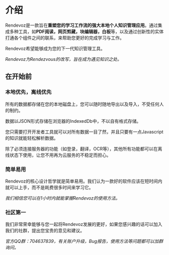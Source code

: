 # 介绍

Rendevoz是一款旨在**重塑您的学习工作流的强大本地个人知识管理应用**。通过集成多种工具，如**PDF阅读，网页剪藏，块编辑器，白板**等，以及通过创新性的实体打通各个组件之间的联系，来帮助您更好的完成学习与工作。

Rendevoz希望能够成为您的下一代知识管理工具。

*Rendevoz为Rendezvous的改写，旨在成为遇见知识之处。*

## 在开始前

### 本地优先，离线优先
所有的数据都存储在您的本地磁盘上，您可以随时随地导出以及导入，不受任何人的制约。

数据以JSON形式存储在浏览器的IndexedDb中，不以自有格式存储。

您只需要打开开发者工具就可以对所有数据一目了然，并且只要有一点Javascript的知识就能轻松解析数据。

除了必须连接服务器的功能（如登录，翻译，OCR等），其他所有功能都可以在离线状态下使用，让您不用再为云服务的不稳定而担心。

### 简单易用
Rendevoz的核心设计哲学就是简单易用。我们认为一款好的软件应该在短时间内就可以上手，而不是耗费很多时间来学习它。

*我们相信您可以在1小时内就能掌握Rendevoz的使用方法。*

### 社区第一
我们非常荣幸能够与您一起将Rendevoz发展的更好，如果您感兴趣的话可以加入我们的社群，提出您宝贵的意见和建议。

*官方QQ群：704637839，有关账户升级，Bug报告，使用方法等问题都可以加群询问。*